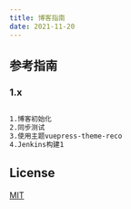 ```yaml
---
title: 博客指南
date: 2021-11-20
---
```

## 参考指南

### 1.x
```bash

1.博客初始化
2.同步测试
3.使用主题vuepress-theme-reco
4.Jenkins构建1
```

## License
[MIT](https://github.com/recoluan/vuepress-theme-reco/blob/master/LICENSE)